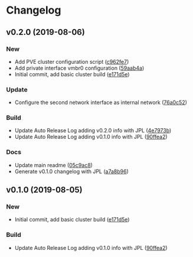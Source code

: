 # Changelog

## v0.2.0 (2019-08-06)

### New

* Add PVE cluster configuration script ([c962fe7](https://github.com/kairops/vagrant-virtualbox-proxmox-cluster/commit/c962fe7))
* Add private interface vmbr0 configuration ([59aab4a](https://github.com/kairops/vagrant-virtualbox-proxmox-cluster/commit/59aab4a))
* Initial commit, add basic cluster build ([e171d5e](https://github.com/kairops/vagrant-virtualbox-proxmox-cluster/commit/e171d5e))

### Update

* Configure the second network interface as internal network ([76a0c52](https://github.com/kairops/vagrant-virtualbox-proxmox-cluster/commit/76a0c52))

### Build

* Update Auto Release Log adding v0.2.0 info with JPL ([4e7973b](https://github.com/kairops/vagrant-virtualbox-proxmox-cluster/commit/4e7973b))
* Update Auto Release Log adding v0.1.0 info with JPL ([90ffea2](https://github.com/kairops/vagrant-virtualbox-proxmox-cluster/commit/90ffea2))

### Docs

* Update main readme ([05c9ac8](https://github.com/kairops/vagrant-virtualbox-proxmox-cluster/commit/05c9ac8))
* Generate v0.1.0 changelog with JPL ([a7a8b96](https://github.com/kairops/vagrant-virtualbox-proxmox-cluster/commit/a7a8b96))

## v0.1.0 (2019-08-05)

### New

* Initial commit, add basic cluster build ([e171d5e](https://github.com/kairops/vagrant-virtualbox-proxmox-cluster/commit/e171d5e))

### Build

* Update Auto Release Log adding v0.1.0 info with JPL ([90ffea2](https://github.com/kairops/vagrant-virtualbox-proxmox-cluster/commit/90ffea2))

